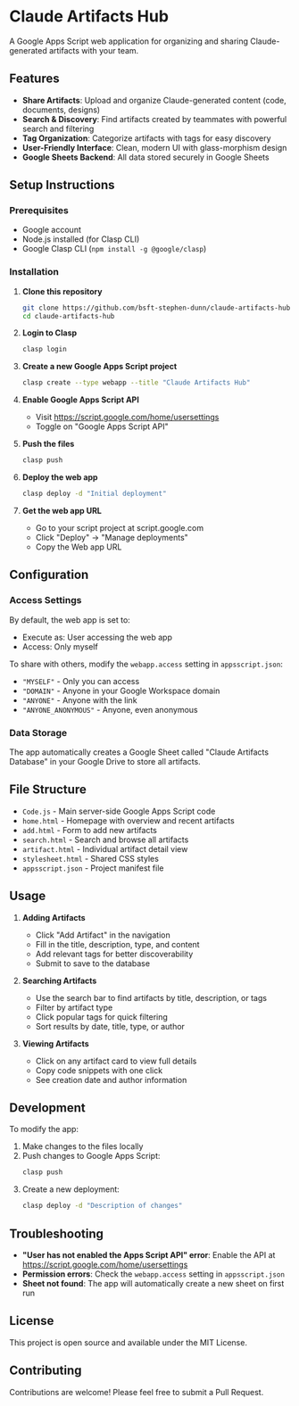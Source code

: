 # Claude Artifacts Hub

A Google Apps Script web application for organizing and sharing Claude-generated artifacts with your team.

## Features

- **Share Artifacts**: Upload and organize Claude-generated content (code, documents, designs)
- **Search & Discovery**: Find artifacts created by teammates with powerful search and filtering
- **Tag Organization**: Categorize artifacts with tags for easy discovery
- **User-Friendly Interface**: Clean, modern UI with glass-morphism design
- **Google Sheets Backend**: All data stored securely in Google Sheets

## Setup Instructions

### Prerequisites
- Google account
- Node.js installed (for Clasp CLI)
- Google Clasp CLI (`npm install -g @google/clasp`)

### Installation

1. **Clone this repository**
   ```bash
   git clone https://github.com/bsft-stephen-dunn/claude-artifacts-hub.git
   cd claude-artifacts-hub
   ```

2. **Login to Clasp**
   ```bash
   clasp login
   ```

3. **Create a new Google Apps Script project**
   ```bash
   clasp create --type webapp --title "Claude Artifacts Hub"
   ```

4. **Enable Google Apps Script API**
   - Visit https://script.google.com/home/usersettings
   - Toggle on "Google Apps Script API"

5. **Push the files**
   ```bash
   clasp push
   ```

6. **Deploy the web app**
   ```bash
   clasp deploy -d "Initial deployment"
   ```

7. **Get the web app URL**
   - Go to your script project at script.google.com
   - Click "Deploy" → "Manage deployments"
   - Copy the Web app URL

## Configuration

### Access Settings
By default, the web app is set to:
- Execute as: User accessing the web app
- Access: Only myself

To share with others, modify the `webapp.access` setting in `appsscript.json`:
- `"MYSELF"` - Only you can access
- `"DOMAIN"` - Anyone in your Google Workspace domain
- `"ANYONE"` - Anyone with the link
- `"ANYONE_ANONYMOUS"` - Anyone, even anonymous

### Data Storage
The app automatically creates a Google Sheet called "Claude Artifacts Database" in your Google Drive to store all artifacts.

## File Structure

- `Code.js` - Main server-side Google Apps Script code
- `home.html` - Homepage with overview and recent artifacts
- `add.html` - Form to add new artifacts
- `search.html` - Search and browse all artifacts
- `artifact.html` - Individual artifact detail view
- `stylesheet.html` - Shared CSS styles
- `appsscript.json` - Project manifest file

## Usage

1. **Adding Artifacts**
   - Click "Add Artifact" in the navigation
   - Fill in the title, description, type, and content
   - Add relevant tags for better discoverability
   - Submit to save to the database

2. **Searching Artifacts**
   - Use the search bar to find artifacts by title, description, or tags
   - Filter by artifact type
   - Click popular tags for quick filtering
   - Sort results by date, title, type, or author

3. **Viewing Artifacts**
   - Click on any artifact card to view full details
   - Copy code snippets with one click
   - See creation date and author information

## Development

To modify the app:

1. Make changes to the files locally
2. Push changes to Google Apps Script:
   ```bash
   clasp push
   ```
3. Create a new deployment:
   ```bash
   clasp deploy -d "Description of changes"
   ```

## Troubleshooting

- **"User has not enabled the Apps Script API" error**: Enable the API at https://script.google.com/home/usersettings
- **Permission errors**: Check the `webapp.access` setting in `appsscript.json`
- **Sheet not found**: The app will automatically create a new sheet on first run

## License

This project is open source and available under the MIT License.

## Contributing

Contributions are welcome! Please feel free to submit a Pull Request.